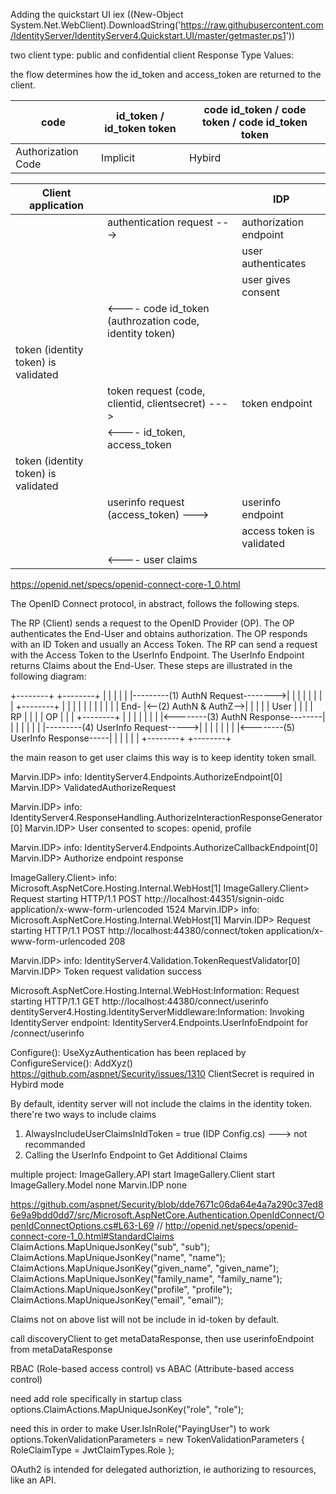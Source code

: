 Adding the quickstart UI
iex ((New-Object System.Net.WebClient).DownloadString('https://raw.githubusercontent.com/IdentityServer/IdentityServer4.Quickstart.UI/master/getmaster.ps1'))

two client type: public and confidential client
Response Type Values: 

the flow determines how the id_token and access_token are returned to the client.

| code | id_token / id_token token | code id_token / code token / code id_token token |
| -- | -- | -- |
| Authorization Code | Implicit | Hybird |

|Client application ||IDP|
| -- | -- | -- |
||authentication request --->|authorization endpoint|
|||user authenticates|
|||user gives consent|
||<----	code id_token (authrozation code, identity token) |
|token (identity token) is validated|
||token request (code, clientid, clientsecret) --->| 	token endpoint
||<----	id_token, access_token
token (identity token) is validated|
||userinfo request (access_token) ---> | userinfo endpoint
|||access token is validated
||<----	user claims

https://openid.net/specs/openid-connect-core-1_0.html

The OpenID Connect protocol, in abstract, follows the following steps.

The RP (Client) sends a request to the OpenID Provider (OP).
The OP authenticates the End-User and obtains authorization.
The OP responds with an ID Token and usually an Access Token.
The RP can send a request with the Access Token to the UserInfo Endpoint.
The UserInfo Endpoint returns Claims about the End-User.
These steps are illustrated in the following diagram:

+--------+                                   +--------+
|        |                                   |        |
|        |---------(1) AuthN Request-------->|        |
|        |                                   |        |
|        |  +--------+                       |        |
|        |  |        |                       |        |
|        |  |  End-  |<--(2) AuthN & AuthZ-->|        |
|        |  |  User  |                       |        |
|   RP   |  |        |                       |   OP   |
|        |  +--------+                       |        |
|        |                                   |        |
|        |<--------(3) AuthN Response--------|        |
|        |                                   |        |
|        |---------(4) UserInfo Request----->|        |
|        |                                   |        |
|        |<--------(5) UserInfo Response-----|        |
|        |                                   |        |
+--------+                                   +--------+


the main reason to get user claims this way is to keep identity token small.	
	

Marvin.IDP> info: IdentityServer4.Endpoints.AuthorizeEndpoint[0]
Marvin.IDP>       ValidatedAuthorizeRequest

Marvin.IDP> info: IdentityServer4.ResponseHandling.AuthorizeInteractionResponseGenerator[0]
Marvin.IDP>       User consented to scopes: openid, profile

Marvin.IDP> info: IdentityServer4.Endpoints.AuthorizeCallbackEndpoint[0]
Marvin.IDP>       Authorize endpoint response

ImageGallery.Client> info: Microsoft.AspNetCore.Hosting.Internal.WebHost[1]
ImageGallery.Client>       Request starting HTTP/1.1 POST http://localhost:44351/signin-oidc application/x-www-form-urlencoded 1524
Marvin.IDP> info: Microsoft.AspNetCore.Hosting.Internal.WebHost[1]
Marvin.IDP>       Request starting HTTP/1.1 POST http://localhost:44380/connect/token application/x-www-form-urlencoded 208

Marvin.IDP> info: IdentityServer4.Validation.TokenRequestValidator[0]
Marvin.IDP>       Token request validation success

Microsoft.AspNetCore.Hosting.Internal.WebHost:Information: Request starting HTTP/1.1 GET http://localhost:44380/connect/userinfo  
dentityServer4.Hosting.IdentityServerMiddleware:Information: Invoking IdentityServer endpoint: IdentityServer4.Endpoints.UserInfoEndpoint for /connect/userinfo

Configure(): UseXyzAuthentication has been replaced by ConfigureService(): AddXyz()
https://github.com/aspnet/Security/issues/1310
ClientSecret is required in Hybird mode 

By default, identity server will not include the claims in the identity token.
there're two ways to include claims 
1. AlwaysIncludeUserClaimsInIdToken = true (IDP Config.cs)  ---> not recommanded
2. Calling the UserInfo Endpoint to Get Additional Claims

multiple project:
ImageGallery.API		start
ImageGallery.Client		start
ImageGallery.Model		none
Marvin.IDP				none

https://github.com/aspnet/Security/blob/dde7671c06da64e4a7a290c37ed86e9a9bdd0dd7/src/Microsoft.AspNetCore.Authentication.OpenIdConnect/OpenIdConnectOptions.cs#L63-L69
// http://openid.net/specs/openid-connect-core-1_0.html#StandardClaims
            ClaimActions.MapUniqueJsonKey("sub", "sub");
            ClaimActions.MapUniqueJsonKey("name", "name");
            ClaimActions.MapUniqueJsonKey("given_name", "given_name");
            ClaimActions.MapUniqueJsonKey("family_name", "family_name");
            ClaimActions.MapUniqueJsonKey("profile", "profile");
            ClaimActions.MapUniqueJsonKey("email", "email");

Claims not on above list will not be include in id-token by default.

call discoveryClient to get metaDataResponse, then use userinfoEndpoint from metaDataResponse

RBAC (Role-based access control) vs ABAC (Attribute-based access control)

need add role specifically in startup class
options.ClaimActions.MapUniqueJsonKey("role", "role");

need this in order to make User.IsInRole("PayingUser") to work
    options.TokenValidationParameters = new TokenValidationParameters
    {
        RoleClaimType = JwtClaimTypes.Role
    };

OAuth2 is intended for delegated authoriztion, ie authorizing to resources, like an API.